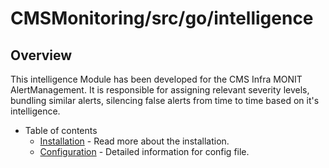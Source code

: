 # CMSMonitoring/src/go/intelligence

## Overview

This intelligence Module has been developed for the CMS Infra MONIT AlertManagement. It is responsible for assigning relevant severity levels, bundling similar alerts, silencing false alerts from time to time based on it's intelligence.

- Table of contents
  * [Installation](https://github.com/dmwm/CMSMonitoring/blob/master/src/go/intelligence/installation.md) - Read more about the installation.
  * [Configuration](https://github.com/dmwm/CMSMonitoring/blob/master/src/go/intelligence/config.md) - Detailed information for config file.